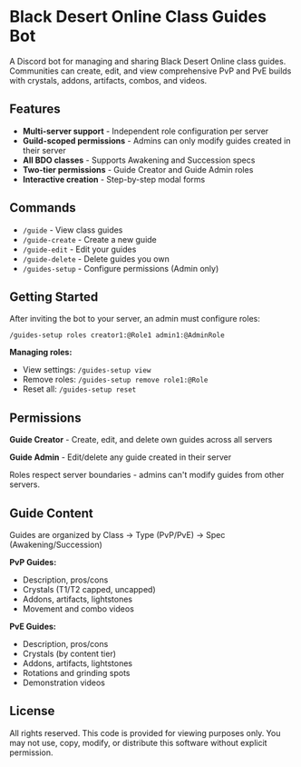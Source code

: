 # Black Desert Online Class Guides Bot

A Discord bot for managing and sharing Black Desert Online class guides. Communities can create, edit, and view comprehensive PvP and PvE builds with crystals, addons, artifacts, combos, and videos.

## Features

- **Multi-server support** - Independent role configuration per server
- **Guild-scoped permissions** - Admins can only modify guides created in their server
- **All BDO classes** - Supports Awakening and Succession specs
- **Two-tier permissions** - Guide Creator and Guide Admin roles
- **Interactive creation** - Step-by-step modal forms

## Commands

- `/guide` - View class guides
- `/guide-create` - Create a new guide
- `/guide-edit` - Edit your guides
- `/guide-delete` - Delete guides you own
- `/guides-setup` - Configure permissions (Admin only)

## Getting Started

After inviting the bot to your server, an admin must configure roles:
```
/guides-setup roles creator1:@Role1 admin1:@AdminRole
```

**Managing roles:**
- View settings: `/guides-setup view`  
- Remove roles: `/guides-setup remove role1:@Role`  
- Reset all: `/guides-setup reset`

## Permissions

**Guide Creator** - Create, edit, and delete own guides across all servers

**Guide Admin** - Edit/delete any guide created in their server

Roles respect server boundaries - admins can't modify guides from other servers.

## Guide Content

Guides are organized by Class → Type (PvP/PvE) → Spec (Awakening/Succession)

**PvP Guides:**
- Description, pros/cons
- Crystals (T1/T2 capped, uncapped)
- Addons, artifacts, lightstones
- Movement and combo videos

**PvE Guides:**
- Description, pros/cons
- Crystals (by content tier)
- Addons, artifacts, lightstones
- Rotations and grinding spots
- Demonstration videos

## License

All rights reserved. This code is provided for viewing purposes only. You may not use, copy, modify, or distribute this software without explicit permission.
